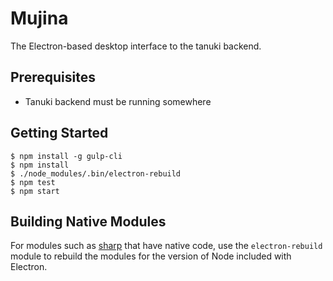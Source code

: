 # Mujina

The Electron-based desktop interface to the tanuki backend.

## Prerequisites

* Tanuki backend must be running somewhere

## Getting Started

```shell
$ npm install -g gulp-cli
$ npm install
$ ./node_modules/.bin/electron-rebuild
$ npm test
$ npm start
```

## Building Native Modules

For modules such as [sharp](https://github.com/lovell/sharp) that have native
code, use the `electron-rebuild` module to rebuild the modules for the version
of Node included with Electron.
